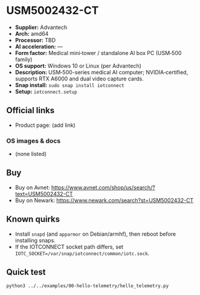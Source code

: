 # USM5002432-CT

- **Supplier:** Advantech
- **Arch:** amd64
- **Processor:** TBD
- **AI acceleration:** —
- **Form factor:** Medical mini‑tower / standalone AI box PC (USM‑500 family)
- **OS support:** Windows 10 or Linux (per Advantech)
- **Description:** USM‑500-series medical AI computer; NVIDIA‑certified, supports RTX A6000 and dual video capture cards.
- **Snap install:** `sudo snap install iotconnect`
- **Setup:** `iotconnect.setup`

## Official links
- Product page: (add link)

### OS images & docs
- (none listed)

## Buy
- Buy on Avnet: https://www.avnet.com/shop/us/search/?text=USM5002432-CT
- Buy on Newark: https://www.newark.com/search?st=USM5002432-CT

## Known quirks
- Install `snapd` (and `apparmor` on Debian/armhf), then reboot before installing snaps.
- If the IOTCONNECT socket path differs, set `IOTC_SOCKET=/var/snap/iotconnect/common/iotc.sock`.

## Quick test
```bash
python3 ../../examples/00-hello-telemetry/hello_telemetry.py
```
